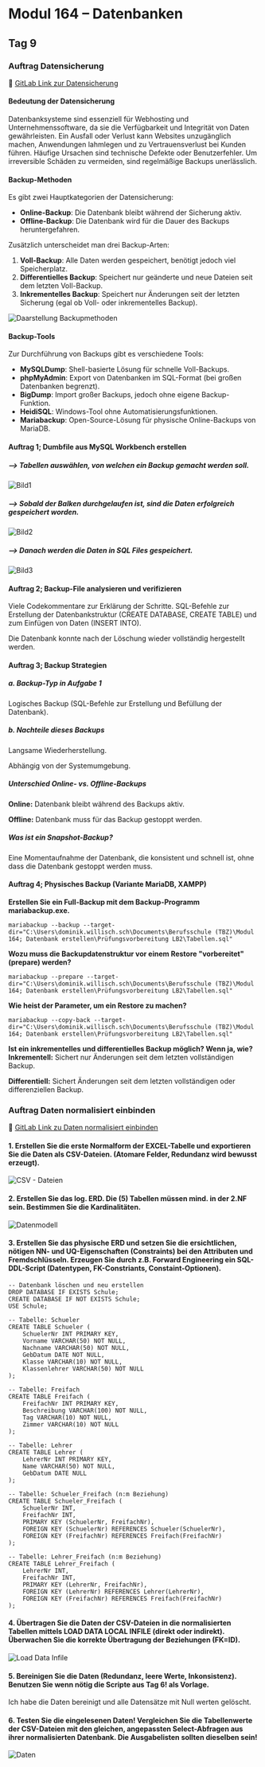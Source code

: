 # Modul 164 – Datenbanken

## Tag 9

### Auftrag Datensicherung  
🔗 [GitLab Link zur Datensicherung](https://gitlab.com/ch-tbz-it/Stud/m164/-/blob/main/7.Tag/Datensicherung.md)

#### Bedeutung der Datensicherung
Datenbanksysteme sind essenziell für Webhosting und Unternehmenssoftware, da sie die Verfügbarkeit und Integrität von Daten gewährleisten. Ein Ausfall oder Verlust kann Websites unzugänglich machen, Anwendungen lahmlegen und zu Vertrauensverlust bei Kunden führen. Häufige Ursachen sind technische Defekte oder Benutzerfehler. Um irreversible Schäden zu vermeiden, sind regelmäßige Backups unerlässlich.

#### Backup-Methoden
Es gibt zwei Hauptkategorien der Datensicherung:

- **Online-Backup**: Die Datenbank bleibt während der Sicherung aktiv.
- **Offline-Backup**: Die Datenbank wird für die Dauer des Backups heruntergefahren.

Zusätzlich unterscheidet man drei Backup-Arten:

1. **Voll-Backup**: Alle Daten werden gespeichert, benötigt jedoch viel Speicherplatz.
2. **Differentielles Backup**: Speichert nur geänderte und neue Dateien seit dem letzten Voll-Backup.
3. **Inkrementelles Backup**: Speichert nur Änderungen seit der letzten Sicherung (egal ob Voll- oder inkrementelles Backup).

![Daarstellung Backupmethoden](https://github.com/user-attachments/assets/9df8f3f6-ab65-469f-b251-b58a19770c7f)

#### Backup-Tools
Zur Durchführung von Backups gibt es verschiedene Tools:

- **MySQLDump**: Shell-basierte Lösung für schnelle Voll-Backups.
- **phpMyAdmin**: Export von Datenbanken im SQL-Format (bei großen Datenbanken begrenzt).
- **BigDump**: Import großer Backups, jedoch ohne eigene Backup-Funktion.
- **HeidiSQL**: Windows-Tool ohne Automatisierungsfunktionen.
- **Mariabackup**: Open-Source-Lösung für physische Online-Backups von MariaDB.

#### Auftrag 1; Dumbfile aus MySQL Workbench erstellen

##### **--> Tabellen auswählen, von welchen ein Backup gemacht werden soll.**

![Bild1](https://github.com/user-attachments/assets/2ff43646-79e5-472e-a53c-7c7196460d33)

##### **--> Sobald der Balken durchgelaufen ist, sind die Daten erfolgreich gespeichert worden.**

![Bild2](https://github.com/user-attachments/assets/a381258b-9781-4c88-acb7-5637bd51c3c3)

##### **--> Danach werden die Daten in SQL Files gespeichert.**

![Bild3](https://github.com/user-attachments/assets/8af1305d-21c6-402c-b0e4-f65cca48f8db)

#### Auftrag 2; Backup-File analysieren und verifizieren

Viele Codekommentare zur Erklärung der Schritte.
SQL-Befehle zur Erstellung der Datenbankstruktur (CREATE DATABASE, CREATE TABLE) und zum Einfügen von Daten (INSERT INTO).

Die Datenbank konnte nach der Löschung wieder vollständig hergestellt werden.

#### Auftrag 3; Backup Strategien

##### a. Backup-Typ in Aufgabe 1
Logisches Backup (SQL-Befehle zur Erstellung und Befüllung der Datenbank).

##### b. Nachteile dieses Backups
Langsame Wiederherstellung.

Abhängig von der Systemumgebung.

##### Unterschied Online- vs. Offline-Backups
**Online:** Datenbank bleibt während des Backups aktiv.

**Offline:** Datenbank muss für das Backup gestoppt werden.

##### Was ist ein Snapshot-Backup?
Eine Momentaufnahme der Datenbank, die konsistent und schnell ist, ohne dass die Datenbank gestoppt werden muss.

#### Auftrag 4; Physisches Backup (Variante MariaDB, XAMPP)

**Erstellen Sie ein Full-Backup mit dem Backup-Programm mariabackup.exe.**
```
mariabackup --backup --target-dir="C:\Users\dominik.willisch.sch\Documents\Berufsschule (TBZ)\Modul 164; Datenbank erstellen\Prüfungsvorbereitung LB2\Tabellen.sql"
```
**Wozu muss die Backupdatenstruktur vor einem Restore "vorbereitet" (prepare) werden?**
```
mariabackup --prepare --target-dir="C:\Users\dominik.willisch.sch\Documents\Berufsschule (TBZ)\Modul 164; Datenbank erstellen\Prüfungsvorbereitung LB2\Tabellen.sql"
```
**Wie heist der Parameter, um ein Restore zu machen?**
```
mariabackup --copy-back --target-dir="C:\Users\dominik.willisch.sch\Documents\Berufsschule (TBZ)\Modul 164; Datenbank erstellen\Prüfungsvorbereitung LB2\Tabellen.sql"
```
**Ist ein inkrementelles und differentielles Backup möglich? Wenn ja, wie?**
**Inkrementell:** Sichert nur Änderungen seit dem letzten vollständigen Backup.

**Differentiell:** Sichert Änderungen seit dem letzten vollständigen oder differenziellen Backup.

### Auftrag Daten normalisiert einbinden
🔗 [GitLab Link zu Daten normalisiert einbinden](https://gitlab.com/ch-tbz-it/Stud/m164/-/tree/main/7.Tag?ref_type=heads)

#### 1. Erstellen Sie die erste Normalform der EXCEL-Tabelle und exportieren Sie die Daten als CSV-Dateien. (Atomare Felder, Redundanz wird bewusst erzeugt).

![CSV - Dateien](https://github.com/user-attachments/assets/6e911612-2bf2-4481-b2ce-1b18c6df4233)

#### 2. Erstellen Sie das log. ERD. Die (5) Tabellen müssen mind. in der 2.NF sein. Bestimmen Sie die Kardinalitäten.

![Datenmodell](https://github.com/user-attachments/assets/93a75bea-a41a-444a-9a35-ea7cdabc5da2)

#### 3. Erstellen Sie das physische ERD und setzen Sie die ersichtlichen, nötigen NN- und UQ-Eigenschaften (Constraints) bei den Attributen und Fremdschlüsseln. Erzeugen Sie durch z.B. Forward Engineering ein SQL-DDL-Script (Datentypen, FK-Constriants, Constaint-Optionen).

```
-- Datenbank löschen und neu erstellen
DROP DATABASE IF EXISTS Schule;
CREATE DATABASE IF NOT EXISTS Schule;
USE Schule;

-- Tabelle: Schueler
CREATE TABLE Schueler (
    SchuelerNr INT PRIMARY KEY,
    Vorname VARCHAR(50) NOT NULL,
    Nachname VARCHAR(50) NOT NULL,
    GebDatum DATE NOT NULL,
    Klasse VARCHAR(10) NOT NULL,
    Klassenlehrer VARCHAR(50) NOT NULL
);

-- Tabelle: Freifach
CREATE TABLE Freifach (
    FreifachNr INT PRIMARY KEY,
    Beschreibung VARCHAR(100) NOT NULL,
    Tag VARCHAR(10) NOT NULL,
    Zimmer VARCHAR(10) NOT NULL
);

-- Tabelle: Lehrer
CREATE TABLE Lehrer (
    LehrerNr INT PRIMARY KEY,
    Name VARCHAR(50) NOT NULL,
    GebDatum DATE NULL
);

-- Tabelle: Schueler_Freifach (n:m Beziehung)
CREATE TABLE Schueler_Freifach (
    SchuelerNr INT,
    FreifachNr INT,
    PRIMARY KEY (SchuelerNr, FreifachNr),
    FOREIGN KEY (SchuelerNr) REFERENCES Schueler(SchuelerNr),
    FOREIGN KEY (FreifachNr) REFERENCES Freifach(FreifachNr)
);

-- Tabelle: Lehrer_Freifach (n:m Beziehung)
CREATE TABLE Lehrer_Freifach (
    LehrerNr INT,
    FreifachNr INT,
    PRIMARY KEY (LehrerNr, FreifachNr),
    FOREIGN KEY (LehrerNr) REFERENCES Lehrer(LehrerNr),
    FOREIGN KEY (FreifachNr) REFERENCES Freifach(FreifachNr)
);
```

#### 4. Übertragen Sie die Daten der CSV-Dateien in die normalisierten Tabellen mittels LOAD DATA LOCAL INFILE (direkt oder indirekt). Überwachen Sie die korrekte Übertragung der Beziehungen (FK=ID).

![Load Data Infile](https://github.com/user-attachments/assets/89030661-4d9e-4f9e-962c-565a9b141a31)

#### 5. Bereinigen Sie die Daten (Redundanz, leere Werte, Inkonsistenz). Benutzen Sie wenn nötig die Scripte aus Tag 6! als Vorlage.

Ich habe die Daten bereinigt und alle Datensätze mit Null werten gelöscht. 

#### 6. Testen Sie die eingelesenen Daten! Vergleichen Sie die Tabellenwerte der CSV-Dateien mit den gleichen, angepassten Select-Abfragen aus ihrer normalisierten Datenbank. Die Ausgabelisten sollten dieselben sein!

![Daten](https://github.com/user-attachments/assets/d69399d3-7087-456c-a17a-478bd121a66a)
